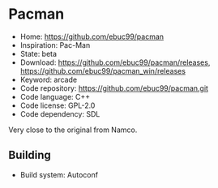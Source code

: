 # Pacman

- Home: https://github.com/ebuc99/pacman
- Inspiration: Pac-Man
- State: beta
- Download: https://github.com/ebuc99/pacman/releases, https://github.com/ebuc99/pacman_win/releases
- Keyword: arcade
- Code repository: https://github.com/ebuc99/pacman.git
- Code language: C++
- Code license: GPL-2.0
- Code dependency: SDL

Very close to the original from Namco.

## Building

- Build system: Autoconf
